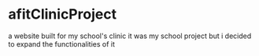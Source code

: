 # afitClinicProject


a website built for my school's clinic
it was my school project but i decided to expand the functionalities
of it
